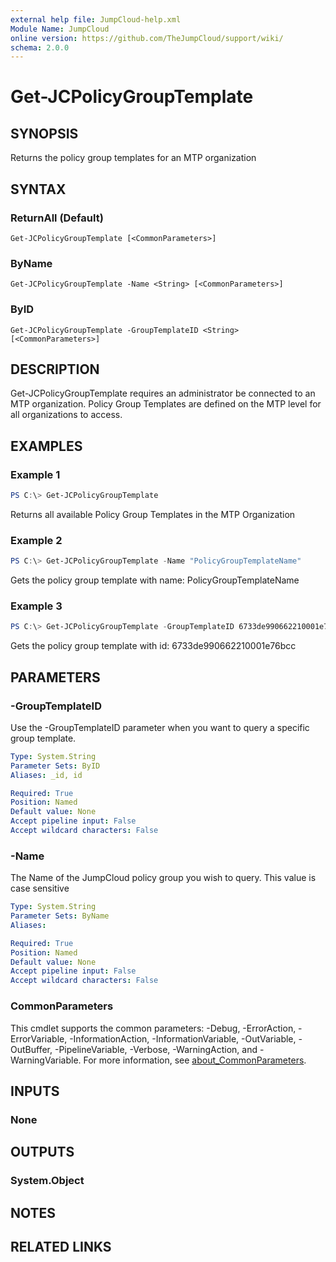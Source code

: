 ```yaml
---
external help file: JumpCloud-help.xml
Module Name: JumpCloud
online version: https://github.com/TheJumpCloud/support/wiki/
schema: 2.0.0
---
```


# Get-JCPolicyGroupTemplate

## SYNOPSIS

Returns the policy group templates for an MTP organization

## SYNTAX

### ReturnAll (Default)
```
Get-JCPolicyGroupTemplate [<CommonParameters>]
```

### ByName
```
Get-JCPolicyGroupTemplate -Name <String> [<CommonParameters>]
```

### ByID
```
Get-JCPolicyGroupTemplate -GroupTemplateID <String> [<CommonParameters>]
```

## DESCRIPTION

Get-JCPolicyGroupTemplate requires an administrator be connected to an MTP organization. Policy Group Templates are defined on the MTP level for all organizations to access.

## EXAMPLES

### Example 1

```powershell
PS C:\> Get-JCPolicyGroupTemplate
```

Returns all available Policy Group Templates in the MTP Organization

### Example 2

```powershell
PS C:\> Get-JCPolicyGroupTemplate -Name "PolicyGroupTemplateName"
```

Gets the policy group template with name: PolicyGroupTemplateName

### Example 3

```powershell
PS C:\> Get-JCPolicyGroupTemplate -GroupTemplateID 6733de990662210001e76bcc
```

Gets the policy group template with id: 6733de990662210001e76bcc

## PARAMETERS

### -GroupTemplateID

Use the -GroupTemplateID parameter when you want to query a specific group template.

```yaml
Type: System.String
Parameter Sets: ByID
Aliases: _id, id

Required: True
Position: Named
Default value: None
Accept pipeline input: False
Accept wildcard characters: False
```

### -Name

The Name of the JumpCloud policy group you wish to query. This value is case sensitive

```yaml
Type: System.String
Parameter Sets: ByName
Aliases:

Required: True
Position: Named
Default value: None
Accept pipeline input: False
Accept wildcard characters: False
```

### CommonParameters
This cmdlet supports the common parameters: -Debug, -ErrorAction, -ErrorVariable, -InformationAction, -InformationVariable, -OutVariable, -OutBuffer, -PipelineVariable, -Verbose, -WarningAction, and -WarningVariable. For more information, see [about_CommonParameters](http://go.microsoft.com/fwlink/?LinkID=113216).

## INPUTS

### None
## OUTPUTS

### System.Object
## NOTES

## RELATED LINKS
